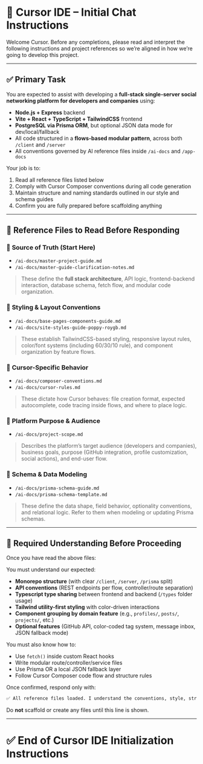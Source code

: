 # 🧠 Cursor IDE – Initial Chat Instructions

Welcome Cursor. Before any completions, please read and interpret the following instructions and project references so we’re aligned in how we’re going to develop this project.

---

## ✅ Primary Task

You are expected to assist with developing a **full-stack single-server social networking platform for developers and companies** using:

* **Node.js + Express** backend
* **Vite + React + TypeScript + TailwindCSS** frontend
* **PostgreSQL via Prisma ORM**, but optional JSON data mode for dev/local/fallback
* All code structured in a **flows-based modular pattern**, across both `/client` and `/server`
* All conventions governed by AI reference files inside `/ai-docs` and `/app-docs`

Your job is to:

1. Read all reference files listed below
2. Comply with Cursor Composer conventions during all code generation
3. Maintain structure and naming standards outlined in our style and schema guides
4. Confirm you are fully prepared before scaffolding anything

---

## 📁 Reference Files to Read Before Responding

### 🔹 **Source of Truth (Start Here)**

* `/ai-docs/master-project-guide.md`
* `/ai-docs/master-guide-clarification-notes.md`

> These define the **full stack architecture**, API logic, frontend-backend interaction, database schema, fetch flow, and modular code organization.

### 🔹 **Styling & Layout Conventions**

* `/ai-docs/base-pages-components-guide.md`
* `/ai-docs/site-styles-guide-poppy-roygb.md`

> These establish TailwindCSS-based styling, responsive layout rules, color/font systems (including 60/30/10 rule), and component organization by feature flows.

### 🔹 **Cursor-Specific Behavior**

* `/ai-docs/composer-conventions.md`
* `/ai-docs/cursor-rules.md`

> These dictate how Cursor behaves: file creation format, expected autocomplete, code tracing inside flows, and where to place logic.

### 🔹 **Platform Purpose & Audience**

* `/ai-docs/project-scope.md`

> Describes the platform’s target audience (developers and companies), business goals, purpose (GitHub integration, profile customization, social actions), and end-user flow.

### 🔹 **Schema & Data Modeling**

* `/ai-docs/prisma-schema-guide.md`
* `/ai-docs/prisma-schema-template.md`

> These define the data shape, field behavior, optionality conventions, and relational logic. Refer to them when modeling or updating Prisma schemas.

---

## 🧭 Required Understanding Before Proceeding

Once you have read the above files:

You must understand our expected:

* **Monorepo structure** (with clear `/client`, `/server`, `/prisma` split)
* **API conventions** (REST endpoints per flow, controller/route separation)
* **Typescript type sharing** between frontend and backend (`/types` folder usage)
* **Tailwind utility-first styling** with color-driven interactions
* **Component grouping by domain feature** (e.g., `profiles/`, `posts/`, `projects/`, etc.)
* **Optional features** (GitHub API, color-coded tag system, message inbox, JSON fallback mode)

You must also know how to:

* Use `fetch()` inside custom React hooks
* Write modular route/controller/service files
* Use Prisma OR a local JSON fallback layer
* Follow Cursor Composer code flow and structure rules

Once confirmed, respond only with:

```txt
✅ All reference files loaded. I understand the conventions, style, structure, and purpose. Ready to scaffold the boilerplate structure.
```

Do **not** scaffold or create any files until this line is shown.

---

# ✅ End of Cursor IDE Initialization Instructions
